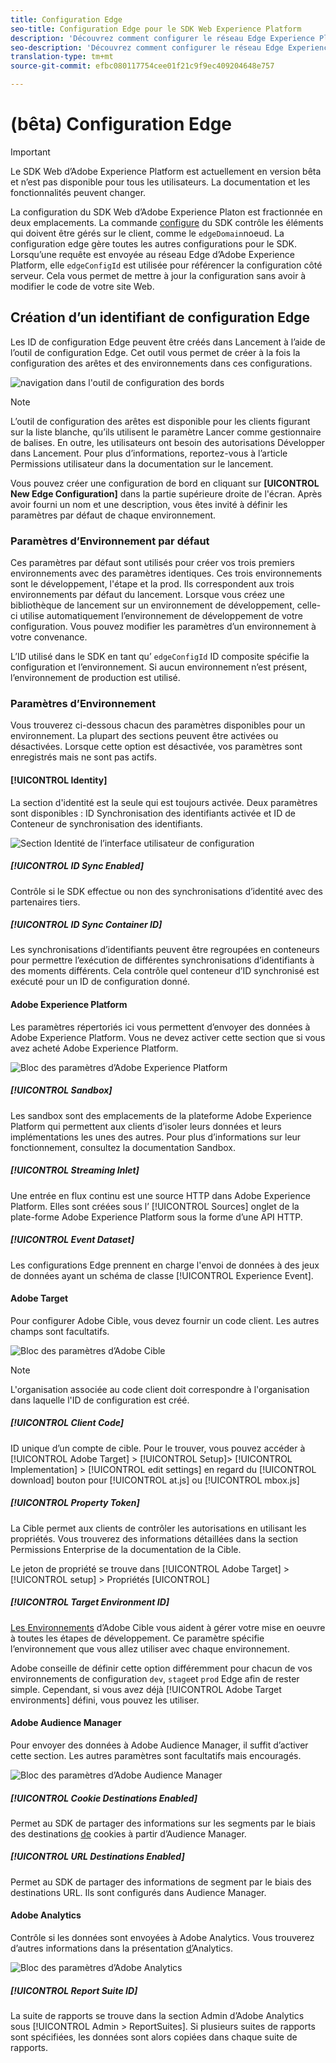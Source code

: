 ```yaml
---
title: Configuration Edge
seo-title: Configuration Edge pour le SDK Web Experience Platform
description: 'Découvrez comment configurer le réseau Edge Experience Platform. '
seo-description: 'Découvrez comment configurer le réseau Edge Experience Platform. '
translation-type: tm+mt
source-git-commit: efbc080117754cee01f21c9f9ec409204648e757

---
```



# (bêta) Configuration Edge

>[!IMPORTANT]
>
>Le SDK Web d’Adobe Experience Platform est actuellement en version bêta et n’est pas disponible pour tous les utilisateurs. La documentation et les fonctionnalités peuvent changer.

La configuration du SDK Web d’Adobe Experience Platon est fractionnée en deux emplacements. La commande [configure](configuring-the-sdk.md) du SDK contrôle les éléments qui doivent être gérés sur le client, comme le `edgeDomain`noeud. La configuration edge gère toutes les autres configurations pour le SDK. Lorsqu’une requête est envoyée au réseau Edge d’Adobe Experience Platform, elle `edgeConfigId` est utilisée pour référencer la configuration côté serveur. Cela vous permet de mettre à jour la configuration sans avoir à modifier le code de votre site Web.

## Création d’un identifiant de configuration Edge

Les ID de configuration Edge peuvent être créés dans Lancement à l’aide de l’outil de configuration Edge. Cet outil vous permet de créer à la fois la configuration des arêtes et des environnements dans ces configurations.

![navigation dans l&#39;outil de configuration des bords](../../assets/edge_configuration_nav.png)

>[!NOTE]
>
>L’outil de configuration des arêtes est disponible pour les clients figurant sur la liste blanche, qu’ils utilisent le paramètre Lancer comme gestionnaire de balises. En outre, les utilisateurs ont besoin des autorisations Développer dans Lancement. Pour plus d’informations, reportez-vous à l’article Permissions [](https://docs.adobe.com/content/help/fr-FR/launch/using/reference/admin/user-permissions.html) utilisateur dans la documentation sur le lancement.

Vous pouvez créer une configuration de bord en cliquant sur **[UICONTROL New Edge Configuration]** dans la partie supérieure droite de l&#39;écran. Après avoir fourni un nom et une description, vous êtes invité à définir les paramètres par défaut de chaque environnement.

### Paramètres d’Environnement par défaut

Ces paramètres par défaut sont utilisés pour créer vos trois premiers environnements avec des paramètres identiques. Ces trois environnements sont le développement, l&#39;étape et la prod. Ils correspondent aux trois environnements par défaut du lancement. Lorsque vous créez une bibliothèque de lancement sur un environnement de développement, celle-ci utilise automatiquement l’environnement de développement de votre configuration. Vous pouvez modifier les paramètres d’un environnement à votre convenance.

L’ID utilisé dans le SDK en tant qu’ `edgeConfigId` ID composite spécifie la configuration et l’environnement. Si aucun environnement n’est présent, l’environnement de production est utilisé.

### Paramètres d’Environnement

Vous trouverez ci-dessous chacun des paramètres disponibles pour un environnement. La plupart des sections peuvent être activées ou désactivées. Lorsque cette option est désactivée, vos paramètres sont enregistrés mais ne sont pas actifs.

#### [!UICONTROL Identity]

La section d&#39;identité est la seule qui est toujours activée. Deux paramètres sont disponibles : ID Synchronisation des identifiants activée et ID de Conteneur de synchronisation des identifiants.

![Section Identité de l’interface utilisateur de configuration](../../assets/edge_configuration_identity.png)

##### [!UICONTROL ID Sync Enabled]

Contrôle si le SDK effectue ou non des synchronisations d’identité avec des partenaires tiers.

##### [!UICONTROL ID Sync Container ID]

Les synchronisations d’identifiants peuvent être regroupées en conteneurs pour permettre l’exécution de différentes synchronisations d’identifiants à des moments différents. Cela contrôle quel conteneur d’ID synchronisé est exécuté pour un ID de configuration donné.

#### Adobe Experience Platform

Les paramètres répertoriés ici vous permettent d’envoyer des données à Adobe Experience Platform. Vous ne devez activer cette section que si vous avez acheté Adobe Experience Platform.

![Bloc des paramètres d’Adobe Experience Platform](../../assets/edge_configuration_aep.png)

##### [!UICONTROL Sandbox]

Les sandbox sont des emplacements de la plateforme Adobe Experience Platform qui permettent aux clients d’isoler leurs données et leurs implémentations les unes des autres. Pour plus d’informations sur leur fonctionnement, consultez la documentation [](../../sandboxes/home.md)Sandbox.

##### [!UICONTROL Streaming Inlet]

Une entrée en flux continu est une source HTTP dans Adobe Experience Platform. Elles sont créées sous l’ [!UICONTROL Sources] onglet de la plate-forme Adobe Experience Platform sous la forme d’une API HTTP.

##### [!UICONTROL Event Dataset]

Les configurations Edge prennent en charge l&#39;envoi de données à des jeux de données ayant un schéma de classe [!UICONTROL Experience Event].

#### Adobe Target

Pour configurer Adobe Cible, vous devez fournir un code client. Les autres champs sont facultatifs.

![Bloc des paramètres d’Adobe Cible](../../assets/edge_configuration_target.png)

>[!NOTE]
>
>L&#39;organisation associée au code client doit correspondre à l&#39;organisation dans laquelle l&#39;ID de configuration est créé.

##### [!UICONTROL Client Code]

ID unique d’un compte de cible. Pour le trouver, vous pouvez accéder à [!UICONTROL Adobe Target] > [!UICONTROL Setup]> [!UICONTROL Implementation] > [!UICONTROL edit settings] en regard du [!UICONTROL download] bouton pour [!UICONTROL at.js] ou [!UICONTROL mbox.js]

##### [!UICONTROL Property Token]

La Cible permet aux clients de contrôler les autorisations en utilisant les propriétés. Vous trouverez des informations détaillées dans la section Permissions [](https://docs.adobe.com/content/help/en/target/using/administer/manage-users/enterprise/properties-overview.html) Enterprise de la documentation de la Cible.

Le jeton de propriété se trouve dans [!UICONTROL Adobe Target] > [!UICONTROL setup] > Propriétés [UICONTROL]

##### [!UICONTROL Target Environment ID]

[Les Environnements](https://docs.adobe.com/content/help/en/target/using/administer/hosts.html) d’Adobe Cible vous aident à gérer votre mise en oeuvre à toutes les étapes de développement. Ce paramètre spécifie l’environnement que vous allez utiliser avec chaque environnement.

Adobe conseille de définir cette option différemment pour chacun de vos environnements de configuration `dev`, `stage`et `prod` Edge afin de rester simple. Cependant, si vous avez déjà [!UICONTROL Adobe Target environments] défini, vous pouvez les utiliser.

#### Adobe Audience Manager

Pour envoyer des données à Adobe Audience Manager, il suffit d’activer cette section. Les autres paramètres sont facultatifs mais encouragés.

![Bloc des paramètres d’Adobe Audience Manager](../../assets/edge_configuration_aam.png)

##### [!UICONTROL Cookie Destinations Enabled]

Permet au SDK de partager des informations sur les segments par le biais des destinations [de](https://docs.adobe.com/content/help/en/audience-manager/user-guide/features/destinations/custom-destinations/create-cookie-destination.html) cookies à partir d’Audience Manager.

##### [!UICONTROL URL Destinations Enabled]

Permet au SDK de partager des informations de segment par le biais des destinations [](https://docs.adobe.com/content/help/en/audience-manager/user-guide/features/destinations/custom-destinations/create-url-destination.html)URL. Ils sont configurés dans Audience Manager.

#### Adobe Analytics

Contrôle si les données sont envoyées à Adobe Analytics. Vous trouverez d’autres informations dans la présentation [d’](../solution-specific/analytics/analytics-overview.md)Analytics.

![Bloc des paramètres d’Adobe Analytics](../../assets/edge_configuration_aa.png)

##### [!UICONTROL Report Suite ID]

La suite de rapports se trouve dans la section Admin d’Adobe Analytics sous [!UICONTROL Admin > ReportSuites]. Si plusieurs suites de rapports sont spécifiées, les données sont alors copiées dans chaque suite de rapports.
